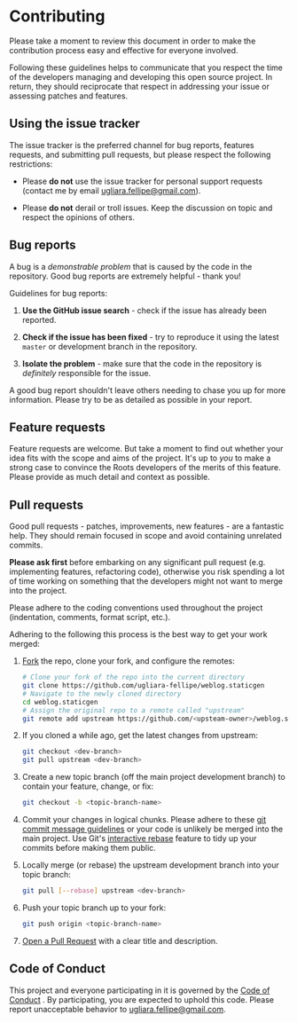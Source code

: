 # Contributing

Please take a moment to review this document in order to make the contribution
process easy and effective for everyone involved.

Following these guidelines helps to communicate that you respect the time of
the developers managing and developing this open source project. In return,
they should reciprocate that respect in addressing your issue or assessing
patches and features.

## Using the issue tracker

The issue tracker is the preferred channel for bug reports,
features requests, and submitting pull
requests, but please respect the following restrictions:

* Please **do not** use the issue tracker for personal support requests 
  (contact me by email <ugliara.fellipe@gmail.com>).

* Please **do not** derail or troll issues. Keep the discussion on topic and
  respect the opinions of others.

## Bug reports

A bug is a *demonstrable problem* that is caused by the code in the repository.
Good bug reports are extremely helpful - thank you!

Guidelines for bug reports:

1. **Use the GitHub issue search** - check if the issue has already been
   reported.

2. **Check if the issue has been fixed** - try to reproduce it using the
   latest `master` or development branch in the repository.

3. **Isolate the problem** - make sure that the code in the repository is
*definitely* responsible for the issue.

A good bug report shouldn't leave others needing to chase you up for more
information. Please try to be as detailed as possible in your report.

## Feature requests

Feature requests are welcome. But take a moment to find out whether your idea
fits with the scope and aims of the project. It's up to *you* to make a strong
case to convince the Roots developers of the merits of this feature. Please
provide as much detail and context as possible.

## Pull requests

Good pull requests - patches, improvements, new features - are a fantastic
help. They should remain focused in scope and avoid containing unrelated
commits.

**Please ask first** before embarking on any significant pull request (e.g.
implementing features, refactoring code), otherwise you risk spending a lot of
time working on something that the developers might not want to merge into the
project.

Please adhere to the coding conventions used throughout the project (indentation,
comments, format script, etc.).

Adhering to the following this process is the best way to get your work
merged:

1. [Fork](http://help.github.com/fork-a-repo/) the repo, clone your fork,
   and configure the remotes:

   ```bash
   # Clone your fork of the repo into the current directory
   git clone https://github.com/ugliara-fellipe/weblog.staticgen
   # Navigate to the newly cloned directory
   cd weblog.staticgen
   # Assign the original repo to a remote called "upstream"
   git remote add upstream https://github.com/<upsteam-owner>/weblog.staticgen
   ```

2. If you cloned a while ago, get the latest changes from upstream:

   ```bash
   git checkout <dev-branch>
   git pull upstream <dev-branch>
   ```

3. Create a new topic branch (off the main project development branch) to
   contain your feature, change, or fix:

   ```bash
   git checkout -b <topic-branch-name>
   ```

4. Commit your changes in logical chunks. Please adhere to these [git commit
   message guidelines](https://github.com/ugliara-fellipe/weblog.staticgen/blob/master/.gitcommit)
   or your code is unlikely be merged into the main project. Use Git's
   [interactive rebase](https://help.github.com/en/github/using-git/about-git-rebase)
   feature to tidy up your commits before making them public.

5. Locally merge (or rebase) the upstream development branch into your topic branch:

   ```bash
   git pull [--rebase] upstream <dev-branch>
   ```

6. Push your topic branch up to your fork:

   ```bash
   git push origin <topic-branch-name>
   ```

10. [Open a Pull Request](https://help.github.com/articles/using-pull-requests/)
    with a clear title and description.

## Code of Conduct

This project and everyone participating in it is governed by the 
[Code of Conduct](https://github.com/ugliara-fellipe/weblog.staticgen/blob/master/.github/CODE_OF_CONDUCT.md)
. By participating, you are expected to uphold this code. Please report 
unacceptable behavior to <ugliara.fellipe@gmail.com>.